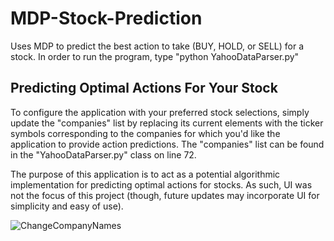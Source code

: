 # MDP-Stock-Prediction
Uses MDP to predict the best action to take (BUY, HOLD, or SELL) for a stock.
In order to run the program, type "python YahooDataParser.py"

## Predicting Optimal Actions For Your Stock
To configure the application with your preferred stock selections, simply update the "companies" list by replacing its current elements with the ticker symbols corresponding to the companies for which you'd like the application to provide action predictions. The "companies" list can be found in the "YahooDataParser.py" class on line 72.

The purpose of this application is to act as a potential algorithmic implementation for predicting optimal actions for stocks. As such, UI was not the focus of this project (though, future updates may incorporate UI for simplicity and easy of use).

![ChangeCompanyNames](https://github.com/Tommy-Nguyen-cpu/MDP-Stock-Prediction/assets/75864631/60000d22-6a9e-4271-8fb7-4d1e7ef318a7)
